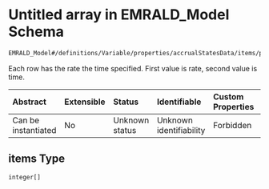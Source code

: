 # Untitled array in EMRALD\_Model Schema

```txt
EMRALD_Model#/definitions/Variable/properties/accrualStatesData/items/properties/accrualTable/items
```

Each row has the rate the time specified. First value is rate, second value is time.

| Abstract            | Extensible | Status         | Identifiable            | Custom Properties | Additional Properties | Access Restrictions | Defined In                                                                                          |
| :------------------ | :--------- | :------------- | :---------------------- | :---------------- | :-------------------- | :------------------ | :-------------------------------------------------------------------------------------------------- |
| Can be instantiated | No         | Unknown status | Unknown identifiability | Forbidden         | Allowed               | none                | [EMRALD\_JsonSchemaV3\_0.json\*](../../../../out/EMRALD_JsonSchemaV3_0.json "open original schema") |

## items Type

`integer[]`
